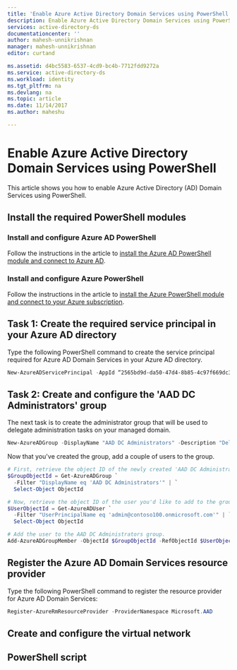 ```yaml
---
title: 'Enable Azure Active Directory Domain Services using PowerShell | Microsoft Docs'
description: Enable Azure Active Directory Domain Services using PowerShell
services: active-directory-ds
documentationcenter: ''
author: mahesh-unnikrishnan
manager: mahesh-unnikrishnan
editor: curtand

ms.assetid: d4bc5583-6537-4cd9-bc4b-7712fdd9272a
ms.service: active-directory-ds
ms.workload: identity
ms.tgt_pltfrm: na
ms.devlang: na
ms.topic: article
ms.date: 11/14/2017
ms.author: maheshu

---
```

# Enable Azure Active Directory Domain Services using PowerShell
This article shows you how to enable Azure Active Directory (AD) Domain Services using PowerShell.

## Install the required PowerShell modules

### Install and configure Azure AD PowerShell
Follow the instructions in the article to [install the Azure AD PowerShell module and connect to Azure AD](https://docs.microsoft.com/powershell/azure/active-directory/install-adv2).

### Install and configure Azure PowerShell
Follow the instructions in the article to [install the Azure PowerShell module and connect to your Azure subscription](https://azure.microsoft.com/documentation/articles/powershell-install-configure/).


## Task 1: Create the required service principal in your Azure AD directory
Type the following PowerShell command to create the service principal required for Azure AD Domain Services in your Azure AD directory.
```powershell
New-AzureADServicePrincipal -AppId “2565bd9d-da50-47d4-8b85-4c97f669dc36”
```

## Task 2: Create and configure the 'AAD DC Administrators' group
The next task is to create the administrator group that will be used to delegate administration tasks on your managed domain.
```powershell
New-AzureADGroup -DisplayName "AAD DC Administrators" -Description "Delegated group to administer Azure AD Domain Services" -SecurityEnabled $true -MailEnabled $false -MailNickName "AADDCAdministrators"
```

Now that you've created the group, add a couple of users to the group.
```powershell
# First, retrieve the object ID of the newly created 'AAD DC Administrators' group.
$GroupObjectId = Get-AzureADGroup `
  -Filter "DisplayName eq 'AAD DC Administrators'" | `
  Select-Object ObjectId

# Now, retrieve the object ID of the user you'd like to add to the group.
$UserObjectId = Get-AzureADUser `
  -Filter "UserPrincipalName eq 'admin@contoso100.onmicrosoft.com'" | `
  Select-Object ObjectId

# Add the user to the AAD DC Administrators group.
Add-AzureADGroupMember -ObjectId $GroupObjectId -RefObjectId $UserObjectId
```

## Register the Azure AD Domain Services resource provider
Type the following PowerShell command to register the resource provider for Azure AD Domain Services:
```powershell
Register-AzureRmResourceProvider -ProviderNamespace Microsoft.AAD
```

## Create and configure the virtual network


## PowerShell script

